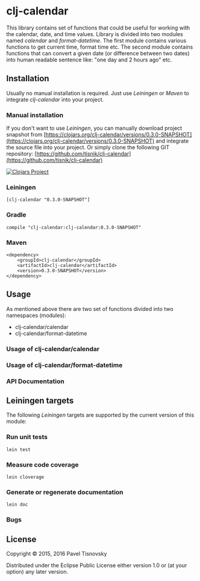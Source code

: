 # clj-calendar

This library contains set of functions that could be useful for working with
the calendar, date, and time values. Library is divided into two modules named
*calendar* and *format-datetime*. The first module contains various functions
to get current time, format time etc. The second module contains functions that
can convert a given date (or difference between two dates) into human readable
sentence like: "one day and 2 hours ago" etc.

## Installation

Usually no manual installation is required. Just use *Leiningen* or *Maven* to
integrate *clj-calendar* into your project.

### Manual installation

If you don't want to use *Leiningen*, you can manually download project snapshot
from
[https://clojars.org/clj-calendar/versions/0.3.0-SNAPSHOT](https://clojars.org/clj-calendar/versions/0.3.0-SNAPSHOT)
and integrate the source file into your project. Or simply clone the following
GIT repository:
[https://github.com/tisnik/clj-calendar](https://github.com/tisnik/clj-calendar)

[![Clojars Project](https://img.shields.io/clojars/v/org.clojars.tisnik/clj-calendar.svg)](https://clojars.org/org.clojars.tisnik/clj-calendar)

### Leiningen

    [clj-calendar "0.3.0-SNAPSHOT"]

### Gradle

    compile "clj-calendar:clj-calendar:0.3.0-SNAPSHOT"

### Maven

    <dependency>
        <groupId>clj-calendar</groupId>
        <artifactId>clj-calendar</artifactId>
        <version>0.3.0-SNAPSHOT</version>
    </dependency>

## Usage

As mentioned above there are two set of functions divided into two namespaces
(modules):

- clj-calendar/calendar
- clj-calendar/format-datetime

### Usage of clj-calendar/calendar

### Usage of clj-calendar/format-datetime

### API Documentation

## Leiningen targets

The following *Leiningen* targets are supported by the current version of this module:

### Run unit tests

    lein test

### Measure code coverage

    lein cloverage

### Generate or regenerate documentation

    lein doc

### Bugs

## License

Copyright © 2015, 2016  Pavel Tisnovsky

Distributed under the Eclipse Public License either version 1.0 or (at
your option) any later version.

